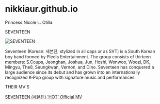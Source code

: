 # nikkiaur.github.io
Princess Nicole L. Otilla

SEVENTEEN

![SEVENTEEN](https://cdn.tatlerasia.com/tatlerasia/i/2022/12/12113641-seventeen-an-ode-all-1-2000x1334_cover_1500x1001.jpg)

Seventeen (Korean: 세븐틴; stylized in all caps or as SVT) is a South Korean boy band formed by Pledis Entertainment. The group consists of thirteen members: S.Coups, Jeonghan, Joshua, Jun, Hoshi, Wonwoo, Woozi, DK, Mingyu, The8, Seungkwan, Vernon, and Dino. Seventeen has conquered a large audience since its debut and has grown into an internationally recognized K-Pop group with signature music and performances.

THEIR MV'S

[SEVENTEEN (세븐틴) 'HOT' Official MV](https://youtu.be/gRnuFC4Ualw?si=fWEcZWG1Xe3bTsM6)

